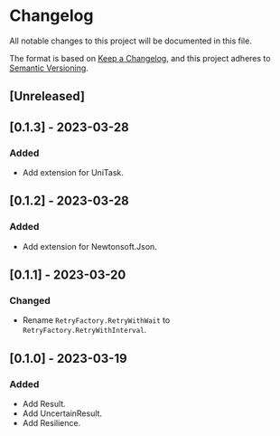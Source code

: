 # Changelog

All notable changes to this project will be documented in this file.

The format is based on [Keep a Changelog](https://keepachangelog.com/en/1.0.0/),
and this project adheres to [Semantic Versioning](https://semver.org/spec/v2.0.0.html).

## [Unreleased]

## [0.1.3] - 2023-03-28

### Added

- Add extension for UniTask.

## [0.1.2] - 2023-03-28

### Added

- Add extension for Newtonsoft.Json.

## [0.1.1] - 2023-03-20

### Changed

- Rename `RetryFactory.RetryWithWait` to `RetryFactory.RetryWithInterval`.

## [0.1.0] - 2023-03-19

### Added

- Add Result.
- Add UncertainResult.
- Add Resilience.